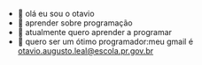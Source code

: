 - 👋 olá eu sou o otavio
- 👀 aprender sobre programação
- 🌱 atualmente quero aprender a programar
- 💞️ quero ser um ótimo programador:meu gmail é otavio.augusto.leal@escola.pr.gov.br

<!---
tavinncria/tavinncria is a ✨ special ✨ repository because its `README.md` (this file) appears on your GitHub profile.
You can click the Preview link to take a look at your changes.
--->
